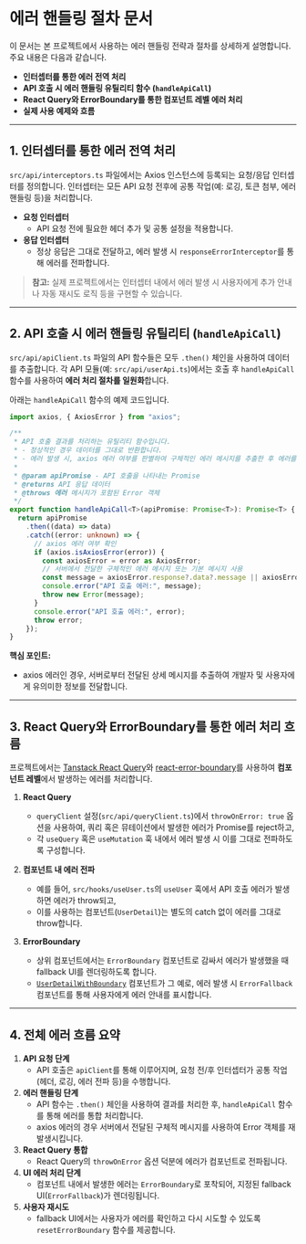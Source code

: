 # 에러 핸들링 절차 문서

이 문서는 본 프로젝트에서 사용하는 에러 핸들링 전략과 절차를 상세하게 설명합니다.
주요 내용은 다음과 같습니다.

- **인터셉터를 통한 에러 전역 처리**
- **API 호출 시 에러 핸들링 유틸리티 함수 (`handleApiCall`)**
- **React Query와 ErrorBoundary를 통한 컴포넌트 레벨 에러 처리**
- **실제 사용 예제와 흐름**

---

## 1. 인터셉터를 통한 에러 전역 처리

`src/api/interceptors.ts` 파일에서는 Axios 인스턴스에 등록되는 요청/응답 인터셉터를 정의합니다.
인터셉터는 모든 API 요청 전후에 공통 작업(예: 로깅, 토큰 첨부, 에러 핸들링 등)을 처리합니다.

- **요청 인터셉터**
  - API 요청 전에 필요한 헤더 추가 및 공통 설정을 적용합니다.
- **응답 인터셉터**
  - 정상 응답은 그대로 전달하고, 에러 발생 시 `responseErrorInterceptor`를 통해 에러를 전파합니다.

> **참고:**
> 실제 프로젝트에서는 인터셉터 내에서 에러 발생 시 사용자에게 추가 안내나 자동 재시도 로직 등을 구현할 수 있습니다.

---

## 2. API 호출 시 에러 핸들링 유틸리티 (`handleApiCall`)

`src/api/apiClient.ts` 파일의 API 함수들은 모두 `.then()` 체인을 사용하여 데이터를 추출합니다.
각 API 모듈(예: `src/api/userApi.ts`)에서는 호출 후 `handleApiCall` 함수를 사용하여 **에러 처리 절차를 일원화**합니다.

아래는 `handleApiCall` 함수의 예제 코드입니다.

```typescript:src/api/errorHandler.ts
import axios, { AxiosError } from "axios";

/**
 * API 호출 결과를 처리하는 유틸리티 함수입니다.
 * - 정상적인 경우 데이터를 그대로 반환합니다.
 * - 에러 발생 시, axios 에러 여부를 판별하여 구체적인 에러 메시지를 추출한 후 에러를 재전파합니다.
 *
 * @param apiPromise - API 호출을 나타내는 Promise
 * @returns API 응답 데이터
 * @throws 에러 메시지가 포함된 Error 객체
 */
export function handleApiCall<T>(apiPromise: Promise<T>): Promise<T> {
  return apiPromise
    .then((data) => data)
    .catch((error: unknown) => {
      // axios 에러 여부 확인
      if (axios.isAxiosError(error)) {
        const axiosError = error as AxiosError;
        // 서버에서 전달한 구체적인 에러 메시지 또는 기본 메시지 사용
        const message = axiosError.response?.data?.message || axiosError.message;
        console.error("API 호출 에러:", message);
        throw new Error(message);
      }
      console.error("API 호출 에러:", error);
      throw error;
    });
}
```

**핵심 포인트:**

- axios 에러인 경우, 서버로부터 전달된 상세 메시지를 추출하여 개발자 및 사용자에게 유의미한 정보를 전달합니다.

---

## 3. React Query와 ErrorBoundary를 통한 에러 처리 흐름

프로젝트에서는 [Tanstack React Query](https://tanstack.com/query/latest)와 [react-error-boundary](https://github.com/bvaughn/react-error-boundary)를 사용하여 **컴포넌트 레벨**에서 발생하는 에러를 처리합니다.

1. **React Query**

   - `queryClient` 설정(`src/api/queryClient.ts`)에서 `throwOnError: true` 옵션을 사용하여, 쿼리 혹은 뮤테이션에서 발생한 에러가 Promise를 reject하고,
   - 각 `useQuery` 혹은 `useMutation` 훅 내에서 에러 발생 시 이를 그대로 전파하도록 구성합니다.

2. **컴포넌트 내 에러 전파**

   - 예를 들어, `src/hooks/useUser.ts`의 `useUser` 훅에서 API 호출 에러가 발생하면 에러가 throw되고,
   - 이를 사용하는 컴포넌트(`UserDetail`)는 별도의 catch 없이 에러를 그대로 throw합니다.

3. **ErrorBoundary**
   - 상위 컴포넌트에서는 `ErrorBoundary` 컴포넌트로 감싸서 에러가 발생했을 때 fallback UI를 렌더링하도록 합니다.
   - [`UserDetailWithBoundary`](src/components/UserDetail.tsx) 컴포넌트가 그 예로, 에러 발생 시 `ErrorFallback` 컴포넌트를 통해 사용자에게 에러 안내를 표시합니다.

---

## 4. 전체 에러 흐름 요약

1. **API 요청 단계**
   - API 호출은 `apiClient`를 통해 이루어지며, 요청 전/후 인터셉터가 공통 작업(헤더, 로깅, 에러 전파 등)을 수행합니다.
2. **에러 핸들링 단계**
   - API 함수는 `.then()` 체인을 사용하여 결과를 처리한 후, `handleApiCall` 함수를 통해 에러를 통합 처리합니다.
   - axios 에러의 경우 서버에서 전달된 구체적 메시지를 사용하여 Error 객체를 재발생시킵니다.
3. **React Query 통합**
   - React Query의 `throwOnError` 옵션 덕분에 에러가 컴포넌트로 전파됩니다.
4. **UI 에러 처리 단계**
   - 컴포넌트 내에서 발생한 에러는 `ErrorBoundary`로 포착되어, 지정된 fallback UI(`ErrorFallback`)가 렌더링됩니다.
5. **사용자 재시도**
   - fallback UI에서는 사용자가 에러를 확인하고 다시 시도할 수 있도록 `resetErrorBoundary` 함수를 제공합니다.
